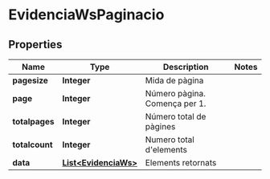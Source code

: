 # EvidenciaWsPaginacio

## Properties
Name | Type | Description | Notes
------------ | ------------- | ------------- | -------------
**pagesize** | **Integer** | Mida de pàgina | 
**page** | **Integer** | Número pàgina. Comença per 1. | 
**totalpages** | **Integer** | Número total de pàgines | 
**totalcount** | **Integer** | Numero total d&#x27;elements | 
**data** | [**List&lt;EvidenciaWs&gt;**](EvidenciaWs.md) | Elements retornats | 
